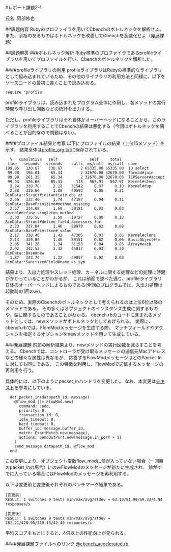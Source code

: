 #レポート課題2-1

氏名: 阿部修也  

##課題内容
Rubyのプロファイラを用いてCbenchのボトルネックを解析せよ。
また、余裕のあるものはボトルネックを改善してCbenchを高速化せよ（発展課題）

##課題解答
###ボトルネック解析
Ruby標準のプロファイラであるprofileライブラリを用いてプロファイルを行い、Cbenchのボトルネックを解析した。

####profileライブラリの利用
profileライブラリはRubyの標準的なライブラリとして組み込まれているため、その他のライブラリの利用方法と同様に、以下をソースコードの最初に書くことで読み込める。

```
require 'profile'
```

profileライブラリは、読み込まれたプログラム全体に作用し、各メソッドの実行時間や呼び出し回数などの統計を出力する。

ただし、profileライブラリはそれ自体がオーバーヘッドになることから、このライブラリを利用することでCbenchの結果は悪化する（今回はボトルネックを調べることが目的なので問題はない）。

####プロファイル結果と考察
以下にプロファイルの結果（上位15メソッド）を示す。
結果全体は[profile_org.txt](https://github.com/handai-trema/cbench-shuya-abe/blob/master/profile_org.txt)に保存されている。


```
  %   cumulative   self              self     total
 time   seconds   seconds    calls  ms/call  ms/call  name
199.95   130.67    130.67        2 65335.00 65335.00  IO.select
 99.98   196.01     65.34        2 32670.00 32670.00  Thread#join
 99.98   261.35     65.34        2 32670.00 32670.00  TCPServer#accept
 99.94   326.66     65.31      115   567.91   567.91  Kernel#sleep
  3.24   328.78      2.12    31542     0.07     0.10  Kernel#dup
  2.88   330.66      1.88    40593     0.05     0.31  BinData::Struct#instantiate_obj_at
  2.66   332.40      1.74    47187     0.04     0.11  BinData::BasePrimitive#method_missing
  2.57   334.08      1.68    59181     0.03     0.03  Kernel#define_singleton_method
  2.30   335.58      1.50    19727     0.08     0.18  BinData::Struct#define_field_accessors_for
  2.23   337.04      1.46    88970     0.02     0.08  BinData::BasePrimitive#_value
  2.17   338.46      1.42    47305     0.03     0.06  Kernel#clone
  2.14   339.86      1.40    89151     0.02     0.06  BasicObject#!=
  2.05   341.20      1.34    31153     0.04     3.85  Array#each
  2.02   342.52      1.32    45817     0.03     0.30  BinData::Base#new
  1.87   343.74      1.22    49057     0.02     0.03  BinData::SanitizedField#name_as_sym
```

結果より、入出力処理やスレッド処理、カーネルに関する処理などの処理に時間がかかっていることがわかるが、
これは前節で述べた通り、profileライブラリ自体のオーバーヘッドによるものである(今回のプログラムでは、入出力処理は起動時の1回のみ)。

そのため、実際のCbenchのボトルネックとして考えられるのは上位6位以降のメソッドである。
その多くはオブジェクトのインスタンス生成に関するものや、型に関するものであることがわかる。
cbench.rbのコードに含まれるメソッドとしては、newメソッドがボトルネックとしてあげられる。
実際に、cbench.rbでは、FlomModメッセージを生成する際、
マッチフィールドやアクションを指定するオプションをnewメソッドを用いて生成している。

###発展課題
前節の解析結果より、newメソッドの実行回数を減らすことを考える。
Cbenchでは、コントローラが受け取るメッセージの送信元Macアドレスなどの様々な属性は異なるが、
応答するFlowModメッセージはどのPacket-Inに対しても同じである。
この特徴を利用し、FlowModで送信するメッセージの再利用を行う。

具体的には、以下のようにpacket_inハンドラを変更した。
なお、本変更は[テキスト](http://yasuhito.github.io/trema-book/#cbench)を参考にしている。

```
  def packet_in(datapath_id, message)
    @flow_mod ||= FlowMod.new(
      command: :add,
      priority: 0,
      transaction_id: 0,
      idle_timeout: 0,
      hard_timeout: 0,
      buffer_id: message.buffer_id,
      match: ExactMatch.new(message),
      actions: SendOutPort.new(message.in_port + 1)
    ) 
    send_message datapath_id, @flow_mod
  end
```

この変更により、オブジェクト変数flow_modに値が入っていない場合（一回目のpacket_inの場合）にのみFlowModのメッセージが新たに生成され、
値がすでに入っている場合にはFlowModのメッセージを再利用する。

以下は変更前と変更後それぞれのベンチマーク結果である。
```
[変更前]
RESULT: 1 switches 9 tests min/max/avg/stdev = 63.10/81.99/69.33/4.94 responses/s

[変更後]
RESULT: 1 switches 9 tests min/max/avg/stdev = 281.21/420.95/310.13/42.40 responses/s
```
平均スコアをもとにすると、4倍以上の性能向上が見られる。

####発展課題ファイルへのリンク
[@cbench_accelerated.rb](https://github.com/handai-trema/cbench-shuya-abe/blob/master/lib/cbench_accelerated.rb)

